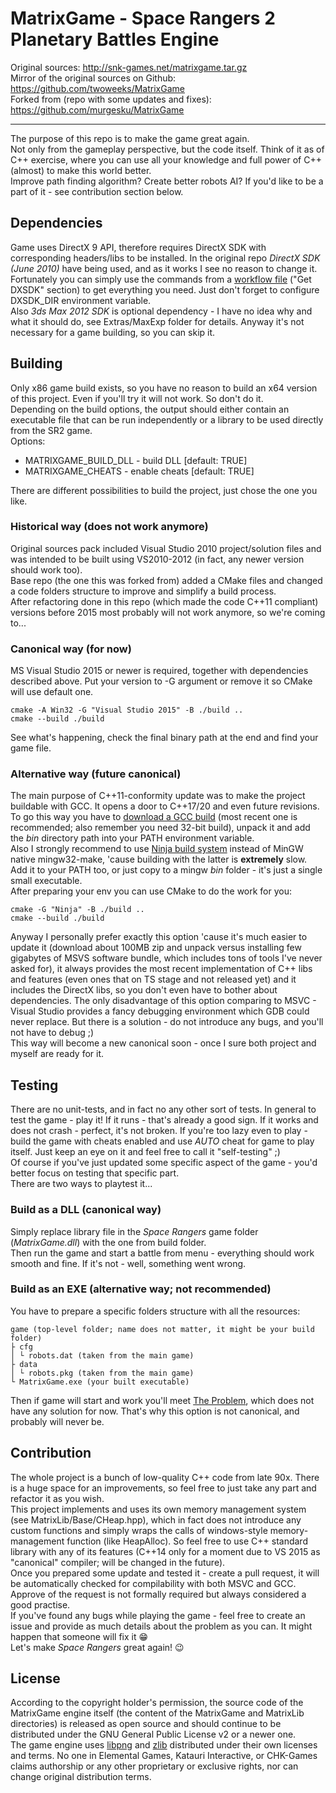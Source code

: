 # MatrixGame - Space Rangers 2 Planetary Battles Engine

Original sources: http://snk-games.net/matrixgame.tar.gz<br>
Mirror of the original sources on Github: https://github.com/twoweeks/MatrixGame<br>
Forked from (repo with some updates and fixes): https://github.com/murgesku/MatrixGame

---

The purpose of this repo is to make the game great again.<br>
Not only from the gameplay perspective, but the code itself. Think of it as of C++ exercise, where you can use all your knowledge and full power of C++ (almost) to make this world better.<br>
Improve path finding algorithm? Create better robots AI? If you'd like to be a part of it - see contribution section below.

## Dependencies
Game uses DirectX 9 API, therefore requires DirectX SDK with corresponding headers/libs to be installed. In the original repo *DirectX SDK (June 2010)* have being used, and as it works I see no reason to change it.<br>
Fortunately you can simply use the commands from a [workflow file](https://github.com/vladislavrv/MatrixGame/blob/ae6bf8ef127642e9a3d82825a5d05fa867a83808/.github/workflows/win-build.yml) ("Get DXSDK" section) to get everything you need. Just don't forget to configure DXSDK_DIR environment variable.<br>
Also *3ds Max 2012 SDK* is optional dependency - I have no idea why and what it should do, see Extras/MaxExp folder for details. Anyway it's not necessary for a game building, so you can skip it.

## Building

Only x86 game build exists, so you have no reason to build an x64 version of this project. Even if you'll try it will not work. So don't do it.<br>
Depending on the build options, the output should either contain an executable file that can be run independently or a library to be used directly from the SR2 game.<br>
Options:
- MATRIXGAME_BUILD_DLL - build DLL [default: TRUE]<br>
- MATRIXGAME_CHEATS - enable cheats [default: TRUE]

There are different possibilities to build the project, just chose the one you like.

### Historical way (does not work anymore)
Original sources pack included Visual Studio 2010 project/solution files and was intended to be built using VS2010-2012 (in fact, any newer version should work too).<br>
Base repo (the one this was forked from) added a CMake files and changed a code folders structure to improve and simplify a build process.<br>
After refactoring done in this repo (which made the code C++11 compliant) versions before 2015 most probably will not work anymore, so we're coming to...

### Canonical way (for now)
MS Visual Studio 2015 or newer is required, together with dependencies described above. Put your version to -G argument or remove it so CMake will use default one.

    cmake -A Win32 -G "Visual Studio 2015" -B ./build ..
    cmake --build ./build

See what's happening, check the final binary path at the end and find your game file.

### Alternative way (future canonical)
The main purpose of C++11-conformity update was to make the project buildable with GCC. It opens a door to C++17/20 and even future revisions.<br>
To go this way you have to [download a GCC build](https://winlibs.com/) (most recent one is recommended; also remember you need 32-bit build), unpack it and add the _bin_ directory path into your PATH environment variable.<br>
Also I strongly recommend to use [Ninja build system](https://ninja-build.org/) instead of MinGW native mingw32-make, 'cause building with the latter is __extremely__ slow. Add it to your PATH too, or just copy to a mingw _bin_ folder - it's just a single small executable.<br>
After preparing your env you can use CMake to do the work for you:

    cmake -G "Ninja" -B ./build ..
    cmake --build ./build

Anyway I personally prefer exactly this option 'cause it's much easier to update it (download about 100MB zip and unpack versus installing few gigabytes of MSVS software bundle, which includes tons of tools I've never asked for), it always provides the most recent implementation of C++ libs and features (even ones that on TS stage and not released yet) and it includes the DirectX libs, so you don't even have to bother about dependencies. The only disadvantage of this option comparing to MSVC - Visual Studio provides a fancy debugging environment which GDB could never replace. But there is a solution - do not introduce any bugs, and you'll not have to debug ;)<br>
This way will become a new canonical soon - once I sure both project and myself are ready for it.

## Testing
There are no unit-tests, and in fact no any other sort of tests. In general to test the game - play it! If it runs - that's already a good sign. If it works and does not crash - perfect, it's not broken. If you're too lazy even to play - build the game with cheats enabled and use _AUTO_ cheat for game to play itself. Just keep an eye on it and feel free to call it "self-testing" ;)<br>
Of course if you've just updated some specific aspect of the game - you'd better focus on testing that specific part.<br>
There are two ways to playtest it...
### Build as a DLL (canonical way)<br>
Simply replace library file in the _Space Rangers_ game folder (_MatrixGame.dll_) with the one from build folder.<br>
Then run the game and start a battle from menu - everything should work smooth and fine. If it's not - well, something went wrong.  
### Build as an EXE (alternative way; not recommended)<br>
You have to prepare a specific folders structure with all the resources:
```
game (top-level folder; name does not matter, it might be your build folder)
├ cfg
│ └ robots.dat (taken from the main game)
├ data
│ └ robots.pkg (taken from the main game)
└ MatrixGame.exe (your built executable)
```
Then if game will start and work you'll meet [The Problem](https://github.com/vladislavrv/MatrixGame/issues/3), which does not have any solution for now. That's why this option is not canonical, and probably will never be.

## Contribution
The whole project is a bunch of low-quality C++ code from late 90x. There is a huge space for an improvements, so feel free to just take any part and refactor it as you wish.<br>
This project implements and uses its own memory management system (see MatrixLib/Base/CHeap.hpp), which in fact does not introduce any custom functions and simply wraps the calls of windows-style memory-management function (like HeapAlloc). So feel free to use C++ standard library with any of its features (C++14 only for a moment due to VS 2015 as "canonical" compiler; will be changed in the future).<br>
Once you prepared some update and tested it - create a pull request, it will be automatically checked for compilability with both MSVC and GCC. Approve of the request is not formally required but always considered a good practise.<br>
If you've found any bugs while playing the game - feel free to create an issue and provide as much details about the problem as you can. It might happen that someone will fix it :grin:<br>
Let's make _Space Rangers_ great again! :wink:

## License
According to the copyright holder's permission, the source code of the MatrixGame engine itself (the content of the MatrixGame and MatrixLib directories) is released as open source and should continue to be distributed under the GNU General Public License v2 or a newer one.<br>
The game engine uses [libpng](https://github.com/glennrp/libpng/) and [zlib](https://github.com/madler/zlib) distributed under their own licenses and terms. No one in Elemental Games, Katauri Interactive, or CHK-Games claims authorship or any other proprietary or exclusive rights, nor can change original distribution terms.
